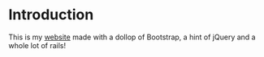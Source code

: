 # Introduction

This is my [website](https://polar-woodland-4208.herokuapp.com/) made with a dollop of Bootstrap, a hint of jQuery and a whole lot of rails!